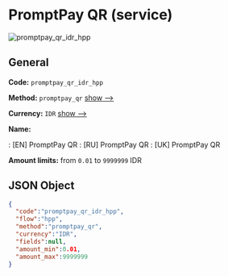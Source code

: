 
# PromptPay QR (service) 
![promptpay_qr_idr_hpp](https://static.openfintech.io/payment_methods/promptpay_qr_idr_hpp/logo.svg?w=400&c=v0.59.26#w200)  

## General 
 
**Code:** `promptpay_qr_idr_hpp` 
 
**Method:** `promptpay_qr` 
 [show -->](/payment-methods/promptpay_qr/) 
 
**Currency:** `IDR` [show -->](/currencies/IDR/) 
 
**Name:** 
 
:	[EN] PromptPay QR 
:	[RU] PromptPay QR 
:	[UK] PromptPay QR 
 
**Amount limits:** from `0.01` to `9999999` IDR 

## JSON Object 

```json
{
  "code":"promptpay_qr_idr_hpp",
  "flow":"hpp",
  "method":"promptpay_qr",
  "currency":"IDR",
  "fields":null,
  "amount_min":0.01,
  "amount_max":9999999
}
```  
